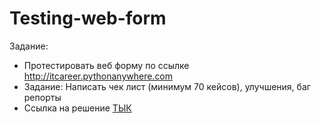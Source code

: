 # Testing-web-form 
Задание:
+ Протестировать веб форму по ссылке http://itcareer.pythonanywhere.com 
+ Задание: Написать чек лист (минимум 70 кейсов), улучшения, баг репорты 
+ Ссылка на решение [ТЫК](https://docs.google.com/spreadsheets/d/1ch02hPAvFgqpTQioHFSwL_v5tubbwsAh/edit#gid=1507707072)
